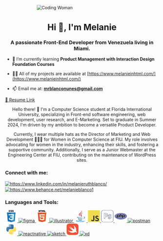 <img align="right" alt="Coding Woman" width="400" src=https://mir-s3-cdn-cf.behance.net/project_modules/disp/601014116770475.6068beff4640a.gif>
<br>
<h1 align="center">Hi 👋, I'm Melanie</h1>
<h3 align="center">A passionate Front-End Developer from Venezuela living in Miami.</h3>

- 🌱 I’m currently learning **Product Management with Interaction Design Foundation Courses**

- 👨‍💻 All of my projects are available at [https://www.melanieinhtml.com/](https://www.melanieinhtml.com/)

- 📫 Email me at: **mrblanconunes@gmail.com**

<p>
<a href="https://static1.squarespace.com/static/642b032e75688d63cf0060a4/t/654707801476114ca73ee0ef/1699153792363/Resume+-+Melanie+Ruth+Blanco.pdf" target="_blank">📄 Resume Link </a>
</p>

<p align="center">Hello there! 👋 I'm a Computer Science student at Florida International University, specializing in Front-end software engineering, web development, user research, and E-Marketing. Set to graduate in Summer 2024, I'm driven by my ambition to become a versatile Product Developer.</p>

<p align="center"> Currently, I wear multiple hats as the Director of Marketing and Web Development 👩🏻‍💻 for Women in Computer Science at FIU. My role involves advocating for women in the industry, enhancing their skills, and fostering a supportive community. Additionally, I serve as a Junior Webmaster at the Engineering Center at FIU, contributing on the maintenance of WordPress sites.</p>
<h3 align="left">Connect with me:</h3>
<p align="left">
<a href="https://linkedin.com/in/https://www.linkedin.com/in/melanieruthblanco/" target="blank"><img align="center" src="https://raw.githubusercontent.com/rahuldkjain/github-profile-readme-generator/master/src/images/icons/Social/linked-in-alt.svg" alt="https://www.linkedin.com/in/melanieruthblanco/" height="30" width="40" /></a>
<a href="https://www.behance.net/https://www.behance.net/melanieblanco1" target="blank"><img align="center" src="https://raw.githubusercontent.com/rahuldkjain/github-profile-readme-generator/master/src/images/icons/Social/behance.svg" alt="https://www.behance.net/melanieblanco1" height="30" width="40" /></a>
</p>

<h3 align="left">Languages and Tools:</h3>
<p align="left"> <a href="https://www.w3schools.com/css/" target="_blank" rel="noreferrer"> <img src="https://raw.githubusercontent.com/devicons/devicon/master/icons/css3/css3-original-wordmark.svg" alt="css3" width="40" height="40"/> </a> <a href="https://www.figma.com/" target="_blank" rel="noreferrer"> <img src="https://www.vectorlogo.zone/logos/figma/figma-icon.svg" alt="figma" width="40" height="40"/> </a> <a href="https://www.w3.org/html/" target="_blank" rel="noreferrer"> <img src="https://raw.githubusercontent.com/devicons/devicon/master/icons/html5/html5-original-wordmark.svg" alt="html5" width="40" height="40"/> </a> <a href="https://www.adobe.com/in/products/illustrator.html" target="_blank" rel="noreferrer"> <img src="https://www.vectorlogo.zone/logos/adobe_illustrator/adobe_illustrator-icon.svg" alt="illustrator" width="40" height="40"/> </a> <a href="https://www.java.com" target="_blank" rel="noreferrer"> <img src="https://raw.githubusercontent.com/devicons/devicon/master/icons/java/java-original.svg" alt="java" width="40" height="40"/> </a> <a href="https://developer.mozilla.org/en-US/docs/Web/JavaScript" target="_blank" rel="noreferrer"> <img src="https://raw.githubusercontent.com/devicons/devicon/master/icons/javascript/javascript-original.svg" alt="javascript" width="40" height="40"/> </a> <a href="https://www.photoshop.com/en" target="_blank" rel="noreferrer"> <img src="https://raw.githubusercontent.com/devicons/devicon/master/icons/photoshop/photoshop-line.svg" alt="photoshop" width="40" height="40"/> </a> <a href="https://www.php.net" target="_blank" rel="noreferrer"> <img src="https://raw.githubusercontent.com/devicons/devicon/master/icons/php/php-original.svg" alt="php" width="40" height="40"/> </a> <a href="https://postman.com" target="_blank" rel="noreferrer"> <img src="https://www.vectorlogo.zone/logos/getpostman/getpostman-icon.svg" alt="postman" width="40" height="40"/> </a> <a href="https://www.python.org" target="_blank" rel="noreferrer"> <img src="https://raw.githubusercontent.com/devicons/devicon/master/icons/python/python-original.svg" alt="python" width="40" height="40"/> </a> <a href="https://reactnative.dev/" target="_blank" rel="noreferrer"> <img src="https://reactnative.dev/img/header_logo.svg" alt="reactnative" width="40" height="40"/> </a> <a href="https://www.sketch.com/" target="_blank" rel="noreferrer"> <img src="https://www.vectorlogo.zone/logos/sketchapp/sketchapp-icon.svg" alt="sketch" width="40" height="40"/> </a> <a href="https://developer.apple.com/swift/" target="_blank" rel="noreferrer"> <img src="https://raw.githubusercontent.com/devicons/devicon/master/icons/swift/swift-original.svg" alt="swift" width="40" height="40"/> </a> <a href="https://www.adobe.com/products/xd.html" target="_blank" rel="noreferrer"> <img src="https://cdn.worldvectorlogo.com/logos/adobe-xd.svg" alt="xd" width="40" height="40"/> </a> </p>
